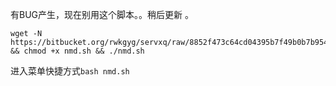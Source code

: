 有BUG产生，现在别用这个脚本。。稍后更新 。

```
wget -N https://bitbucket.org/rwkgyg/servxq/raw/8852f473c64cd04395b7f49b0b7b954cb77b9782/nmd.sh && chmod +x nmd.sh && ./nmd.sh
```

进入菜单快捷方式```bash nmd.sh```
